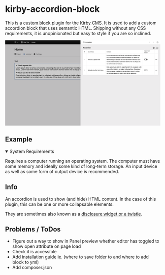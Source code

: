 # kirby-accordion-block

This is a [custom block plugin](https://getkirby.com/docs/reference/panel/fields/blocks) for the [Kirby CMS](https://github.com/getkirby/kirby). It is used to add a custom accordion block that uses semantic HTML. Shipping without any CSS requirements, it is unopinionated but easy to style if you are so inclined.

![Kirby Accordion Block panel view](/kirby-accordion-block.png)

## Example
<details open>
	<summary>System Requirements</summary>
	<p>Requires a computer running an operating system. The computer
  must have some memory and ideally some kind of long-term storage.
  An input device as well as some form of output device is
  recommended.</p>
</details>

## Info
An accordion is used to show (and hide) HTML content. In the case of this plugin, this can be one or more collapsable elements.

They are sometimes also known as a [disclosure widget or a twistie](https://developer.mozilla.org/en-US/docs/Web/HTML/Element/details).

## Problems / ToDos
* Figure out a way to show in Panel preview whether editor has toggled to show open attribute on page load
* Check it is accessible
* Add installation guide ie. (where to save folder to and where to add block to yml)
* Add composer.json